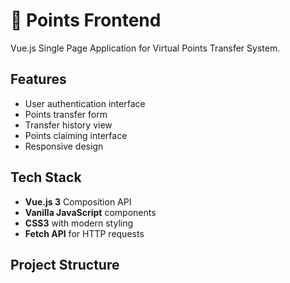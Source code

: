 # 🎨 Points Frontend

Vue.js Single Page Application for Virtual Points Transfer System.

## Features

- User authentication interface
- Points transfer form
- Transfer history view
- Points claiming interface
- Responsive design

## Tech Stack

- **Vue.js 3** Composition API
- **Vanilla JavaScript** components
- **CSS3** with modern styling
- **Fetch API** for HTTP requests

## Project Structure
